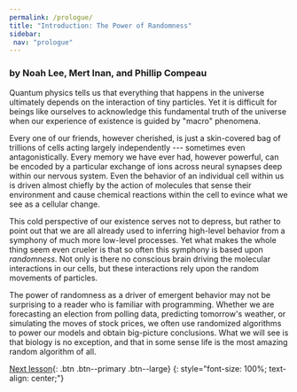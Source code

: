 ```yaml
---
permalink: /prologue/
title: "Introduction: The Power of Randomness"
sidebar:
 nav: "prologue"
---
```


### by Noah Lee, Mert Inan, and Phillip Compeau

Quantum physics tells us that everything that happens in the universe ultimately depends on the interaction of tiny particles.  Yet it is difficult for beings like ourselves to acknowledge this fundamental truth of the universe when our experience of existence is guided by "macro" phenomena.

Every one of our friends, however cherished, is just a skin-covered bag of trillions of cells acting largely independently --- sometimes even antagonistically. Every memory we have ever had, however powerful, can be encoded by a particular exchange of ions across neural synapses deep within our nervous system.  Even the behavior of an individual cell within us is driven almost chiefly by the action of molecules that sense their environment and cause chemical reactions within the cell to evince what we see as a cellular change.

This cold perspective of our existence serves not to depress, but rather to point out that we are all already used to inferring high-level behavior from a symphony of much more low-level processes. Yet what makes the whole thing seem even crueler is that so often this symphony is based upon *randomness*. Not only is there no conscious brain driving the molecular interactions in our cells, but these interactions rely upon the random movements of particles.

The power of randomness as a driver of emergent behavior may not be surprising to a reader who is familiar with programming. Whether we are forecasting an election from polling data, predicting tomorrow's weather, or simulating the moves of stock prices, we often use randomized algorithms to power our models and obtain big-picture conclusions. What we will see is that biology is no exception, and that in some sense life is the most amazing random algorithm of all.

[Next lesson](turing){: .btn .btn--primary .btn--large}
{: style="font-size: 100%; text-align: center;"}
